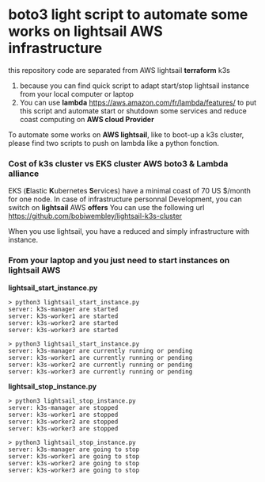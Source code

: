 # boto3 light script to automate some  works on lightsail AWS infrastructure

this repository code are separated from AWS lightsail **terraform** k3s
1. because you can find quick script to adapt start/stop lightsail instance  from your local computer  or laptop
2. You can use  **lambda**  https://aws.amazon.com/fr/lambda/features/ to put this script  and automate start or shutdown some services and reduce coast computing on **AWS cloud Provider** 

To automate some works on **AWS lightsail**, like to boot-up a k3s cluster, please find two scripts to push on lambda like a python fonction.

### Cost of k3s cluster vs EKS cluster AWS boto3 & Lambda alliance
EKS (**E**lastic **K**ubernetes **S**ervices) have a minimal coast of 70 US $/month for one node. In case of infrastructure  personnal Development, you can switch on **lightsail** AWS **offers**
You can use the following  url
https://github.com/bobiwembley/lightsail-k3s-cluster

When you use lightsail, you  have a reduced and simply infrastructure with instance.

### From your laptop and you just need to start instances on lightsail AWS

**lightsail_start_instance.py** 


````
> python3 lightsail_start_instance.py
server: k3s-manager are started
server: k3s-worker1 are started
server: k3s-worker2 are started
server: k3s-worker3 are started
````

````
> python3 lightsail_start_instance.py
server: k3s-manager are currently running or pending
server: k3s-worker1 are currently running or pending
server: k3s-worker2 are currently running or pending
server: k3s-worker3 are currently running or pending
````
**lightsail_stop_instance.py**
````
> python3 lightsail_stop_instance.py
server: k3s-manager are stopped
server: k3s-worker1 are stopped
server: k3s-worker2 are stopped
server: k3s-worker3 are stopped
````

````
> python3 lightsail_stop_instance.py
server: k3s-manager are going to stop
server: k3s-worker1 are going to stop
server: k3s-worker2 are going to stop
server: k3s-worker3 are going to stop
````

